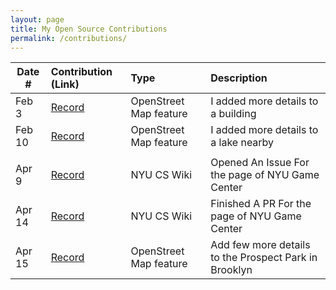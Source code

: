 ```yaml
---
layout: page
title: My Open Source Contributions
permalink: /contributions/
---
```


<!--
Type of the contribution should be "Wikipedia edit", "OpenStreet Map feature", "Documentation", "Course website", "Blog",
"Browser Add-on", etc.

The description should include a brief summary of what you did.

The link should bring us to a public page that shows your contribution. 

Replace the first row with your own contribution. 

-->





| Date #       | Contribution (Link)  | Type  | Description |
|---|:---|:---|:---|
| Feb 3   | [Record](https://www.openstreetmap.org/changeset/162558480#map=19/47.202369/-122.544240)   | OpenStreet Map feature    |   I added more details to a building    |
| Feb 10    | [Record](https://www.openstreetmap.org/changeset/162558510#map=19/39.956079/116.379478)    |  OpenStreet Map feature   |   I added more details to a lake nearby     |
|     |     |     |     |
| Apr 9   | [Record](https://github.com/BUGS-NYU/nyu-cs-wiki/pull/127)    |  NYU CS Wiki  |   Opened An Issue For the page of NYU Game Center   |
| Apr 14  |  [Record](https://github.com/BUGS-NYU/nyu-cs-wiki/pull/127)   |  NYU CS Wiki  |  Finished A PR For the page of NYU Game Center   |
| Apr 15  |  [Record](https://www.openstreetmap.org/changeset/165333804#map=16/40.65698/-73.96858)   |  OpenStreet Map feature  |  Add few more details to the Prospect Park in Brooklyn  |
